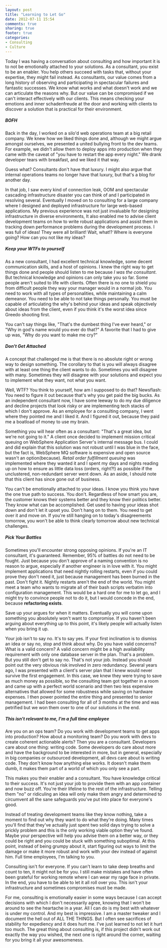 ```yaml
---
layout: post
title: "Learning to Let Go"
date: 2012-07-11 15:54
comments: true
sharing: true
footer: true
categories: 
- Consulting
- Culture
---
```



Today I was having a conversation about consulting and how important it is to
not be emotionally attached to your solutions. As a consultant, you exist to be
an enabler. You help others succeed with tasks that, without your expertise, they
might fail instead.  As consultants, our value comes from a long history of
observing and participating in spectacular failures and fantastic
successes. We know what works and what doesn't work and we can articulate the
reasons why.  But our value can be compromised if we can't interact effectively
with our clients. This means checking your emotions and inner schadenfreude at
the door and working with clients to discover a solution that is practical for
their environment.

##### BOFH
Back in the day, I worked on a silo'd web operations team at a big retail
company. We knew how we liked things done and, although we might argue amongst
ourselves, we presented a united bullying front to the dev teams.  For example,
  we didn't allow them to deploy apps into production when they came with the
  caveat of "you have to restart the app every night." We drank developer tears
  with breakfast, and we liked it that way. 

  Guess what? Consultants don't have that luxury. I might also argue that
  internal operations teams no longer have that luxury, but that's a blog for
  another day. 
  <!-- more -->

  In that job, I saw every kind of connection leak, OOM and spectacular
  cascading infrastructure disaster you can think of and I participated in
  resolving several.  Eventually I moved on to consulting for a large company
  where I designed and deployed infrastructure for large web-based
  applications. My previous experience was not just invaluable for designing
  infrastructure in diverse environments, It also enabled me to advise client
  development teams on how to write robust applications and assist them in
  tracking down performance problems during the development process.  I was
  full of ideas! They were all brilliant! Wait, what!? Where is everyone going?
  How can you not like my ideas? 

##### Keep your WTFs to yourself
  As a new consultant, I had excellent technical knowledge, some decent
  communication skills, and a host of opinions.  I knew the right way to get
  things done and people should listen to me because *I was the consultant*.
  But technical knowledge and opinions can only take you so far. Some people
  aren't suited to life with clients. Often there is no one to shield you from
  difficult people they way your manager would in a normal job. You need to
  work with all types of personalities, while maintaining a calm demeanor. You
  need to be able to not take things personally. You must be capable of
  articulating the why's behind your ideas and speak objectively about ideas
  from the client, even if you think it's the worst idea since Greedo shooting
  first. 

  You can't say things like, "That's the dumbest thing I've ever heard," or
  "Why in god's name would you ever do that?"  A favorite that I had to give up
  was, "Why do you want to make me cry?"

##### Don't Get Attached
   A concept that challenged me is that there is no absolute right or wrong way
  to design something. The corollary to that is you will always disagree with at least
  one thing the client wants to do. Sometimes you will disagree with many.
  Sometimes they will disagree with your solutions and expect you to implement
  what they want, not what you want.  

  Well, WTF? You think to yourself, how am I supposed to do that? Newsflash:
  You need to figure it out because that's why you get paid the big bucks. As
  an independent consultant now, I have some leeway to do my due diligence and
  decline projects that look risky or are implementing tech stacks of which
  I don't approve. As an employee for a consulting company, I went where they
  pointed me and I liked it. And I figured it out, because they paid me
  a boatload of money to use my brain.

  Something you will hear often as a consultant: "That's a great idea, but
  we're not going to it." A client once decided to implement mission critical
  queuing on WebSphere Application Server's internal message bus. I could and
  did explain that this solution was not robust until I was blue in the face,
  but the fact is, WebSphere MQ software is expensive and open source wasn't an
  option(because). *Retail order fulfillment queuing* was implemented where
  they wanted it and I spent my days and nights reading up on how to ensure as
  little data loss (orders, right?!) as possible if the unclustered,
  non-redundant server went down. As an aside, I should note that this client
  has since gone out of business.

  You can't be emotionally attached to your ideas. I know you think you have
  the one true path to success.  You don't. Regardless of how smart you are,
  the customer knows their systems better and they know their politics better.
  They know what can be accomplished.  Get used to having your ideas shot down
  and don't let it upset you. Don't hang on to them.  You need to get over it
  and move on. If you're still hanging on to today's disagreements tomorrow,
  you won't be able to think clearly tomorrow about new technical challenges.

##### Pick Your Battles
  Sometimes you'll encounter strong opposing opinions. If you're an IT
  consultant, it's guaranteed. Remember, 95% of battles do not need to be
  fought. Just because you don't approve of a naming convention is no reason to
  argue, especially if another engineer is in love with it.  You might
  implement applications that need nightly rolling restarts, even if you could
  prove they don't need it, just because management has been burned in the
  past. Don't fight it. Nightly restarts aren't the end of the world.  You
  might meet a team who wants to migrate all of their bash scripts verbatim
  into configuration management. This would be a hard one for me to let go, and
  I might try to convince people not to do it, but I would concede in the end,
  because **refactoring exists**.  

  Save up your argues for when it matters. Eventually you will come upon
  something you absolutely won't want to compromise. If you haven't been
  arguing about everything up to this point, it's likely people will actually
  listen when you bring it up.

  Your job isn't to say no.  It's to say yes.  If your first inclination is to
  dismiss an idea or say no, stop and think about why. Do you have valid
  concerns? What is a valid concern? A valid concern might be a high
  availability requirement with only one database server in the plan.  That's
  a problem. But you still don't get to say no. That's not your job.  Instead
  you should point out the very obvious risk involved in zero redundancy.
  Several years ago, I was presented with a client's server plan that I knew
  would never survive the first engagement. In this case, we knew they were
  trying to save as much money as possible, so the consulting team got together
  in a room and came up with a perfect world scenario and then two less
  expensive alternatives that allowed for some robustness while saving on
  hardware expenses. I then power pointed the entire thing and presented to
  senior management. I had been consulting for all of 3 months at the time and
  was petrified but we won them over to one of our solutions in the end.

##### This isn't relevant to me, I'm a full time employee
  Are you on an ops team? Do you work with development teams to get apps into
  production? How about a monitoring team? Do you work with devs to create
  coherent actionable alerts? Then you are a consultant. Developers care about
  one thing: writing code. Some developers do care about more and have the
  background to be interested in more, but in general, especially in big
  companies or outsourced development, all devs care about is writing code.
  They don't know how anything else works. It doesn't make them dumb, it makes
  them part of a world of which you only see a part.

  This makes you their enabler and a consultant. You have knowledge critical to
  their success. It's not just your job to provide them with an app container
  and now buzz off.  You're their lifeline to the rest of the infrastructure.
  Telling them "no" or ridiculing an idea will only make them angry and
  determined to circumvent all the sane safeguards you've put into place for
  everyone's good. 

  Instead of treating development teams like they know nothing, take a moment
  to find out why they want to do what they're doing.  Many times you'll find
  that they've actually just spent two solid days trying to solve a prickly
  problem and this is the only working viable option they've found. Maybe your
  perspective will help you advise them on a better way, or they could be right
  and you could be stuck with something suboptimal. At this point, instead of
  being grumpy about it, start figuring out ways to limit the damage or make it
  more robust and work with your dev instead of against him.  Full time
  employees, I'm talking to you.

  Consulting isn't for everyone. If you can't learn to take deep breaths and
  count to ten, it might not be for you. I still make mistakes and have often
  been grateful for working remote where I can wear my rage face in private.
  In the end, you have to be able to let it all roll over you. This isn't your
  infrastructure and sometimes compromises must be made.  

  For me, consulting is emotionally easier in some ways because I can accept
  decisions with which I don't necessarily agree, knowing that I won't be
  around to see the heartache in a year. All I can do is my best with whatever
  is under my control. And my best is impressive. I am a master tweaker and
  I document the hell out of ALL THE THINGS.  But I often see sacrifices of
  stability for expediency and it does hurt me.  I've just learned to not let
  it hurt too much. The great thing about consulting is, if this project
  didn't work out exactly the way you wished, the next one is right around the
  corner, waiting for you bring it all your awesomeness.
